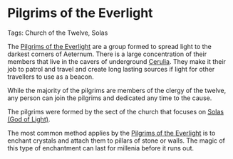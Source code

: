 # Pilgrims of the Everlight

Tags: Church of the Twelve, Solas

The [Pilgrims of the Everlight](Pilgrims%20of%20the%20Everlight%201d975a22781a80bfa307f1f6b2f2526f.md) are a group formed to spread light to the darkest corners of Aeternum. There is a large concentration of their members that live in the cavers of underground [Cerulia](Cerulia%208fad80600fff487ab3fd9d21ef4f94c7.md). They make it their job to patrol and travel and create long lasting sources if light for other travellers to use as a beacon. 

While the majority of the pilgrims are members of the clergy of the twelve, any person can join the pilgrims and dedicated any time to the cause.

The pilgrims were formed by the sect of the church that focuses on [Solas (God of Light)](Solas%20(God%20of%20Light)%20015540f7a3384a6183587703a171a5f7.md).

The most common method applies by the [Pilgrims of the Everlight](Pilgrims%20of%20the%20Everlight%201d975a22781a80bfa307f1f6b2f2526f.md) is to enchant crystals and attach them to pillars of stone or walls. The magic of this type of enchantment can last for millenia before it runs out.
